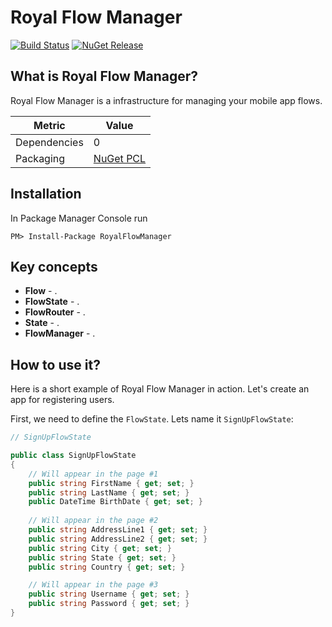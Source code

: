 # Royal Flow Manager

[![Build Status](https://img.shields.io/github/drtj/RoyalFlowManager.svg?style=flat-square)](https://github.com/DrTJ/RoyalFlowManager)
[![NuGet Release](https://img.shields.io/nuget/v/RoyalFlowManager.svg?style=flat-square)](https://www.nuget.org/packages/RoyalFlowManager/)

## What is Royal Flow Manager?

Royal Flow Manager is a infrastructure for managing your mobile app flows. 

|Metric|Value|
|-------|-----|
|Dependencies| 0 |
|Packaging | [NuGet PCL](https://www.nuget.org/packages/RoyalFlowManager/) |

## Installation

In Package Manager Console run

```
PM> Install-Package RoyalFlowManager
```

## Key concepts

 - **Flow** - . 
 - **FlowState** - .
 - **FlowRouter** - . 
 - **State** - . 
 - **FlowManager** - .


## How to use it?

Here is a short example of Royal Flow Manager in action. Let's create an app for registering users. 

First, we need to define the `FlowState`.
Lets name it `SignUpFlowState`:

```c#
// SignUpFlowState

public class SignUpFlowState
{
    // Will appear in the page #1
    public string FirstName { get; set; }
    public string LastName { get; set; }
    public DateTime BirthDate { get; set; }
    
    // Will appear in the page #2
    public string AddressLine1 { get; set; }
    public string AddressLine2 { get; set; }
    public string City { get; set; }
    public string State { get; set; }
    public string Country { get; set; }

    // Will appear in the page #3
    public string Username { get; set; }
    public string Password { get; set; }
}

```
